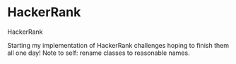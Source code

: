HackerRank
==========

HackerRank

Starting my implementation of HackerRank challenges hoping to finish them all one day!
Note to self: rename classes to reasonable names.
